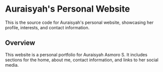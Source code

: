 # Auraisyah's Personal Website

This is the source code for Auraisyah's personal website, showcasing her profile, interests, and contact information.

## Overview

This website is a personal portfolio for Auraisyah Asmoro S. It includes sections for the home, about me, contact information, and links to her social media.
